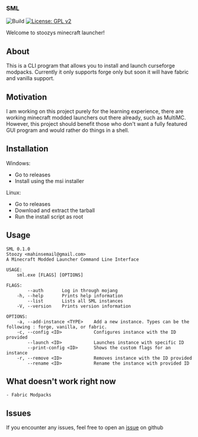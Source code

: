 ### SML

![Build](https://github.com/Stoozy/SML/actions/workflows/rust.yml/badge.svg)
[![License: GPL v2](https://img.shields.io/badge/License-GPL%20v2-blue.svg)](https://www.gnu.org/licenses/old-licenses/gpl-2.0.en.html)

Welcome to stoozys minecraft launcher!


## About

This is a CLI program that allows you to install and launch curseforge modpacks. Currently it only supports forge only but soon it will have fabric and vanilla support.

## Motivation

I am working on this project purely for the learning experience, there are working minecraft modded launchers out there already, such as MultiMC. However, this project should benefit those who don't want a fully featured GUI program and would rather do things in a shell.

## Installation

Windows:
 - Go to releases
 - Install using the msi installer

Linux:
 - Go to releases
 - Download and extract the tarball
 - Run the install script as root


## Usage


```
SML 0.1.0
Stoozy <mahinsemail@gmail.com>
A Minecraft Modded Launcher Command Line Interface

USAGE:
    sml.exe [FLAGS] [OPTIONS]

FLAGS:
        --auth       Log in through mojang
    -h, --help       Prints help information
        --list       Lists all SML instances
    -V, --version    Prints version information

OPTIONS:
    -a, --add-instance <TYPE>    Add a new instance. Types can be the following : forge, vanilla, or fabric.
    -c, --config <ID>            Configures instance with the ID provided
        --launch <ID>            Launches instance with specific ID
        --print-config <ID>      Shows the custom flags for an instance
    -r, --remove <ID>            Removes instance with the ID provided
        --rename <ID>            Rename the instance with provided ID
```



## What doesn't work right now
    - Fabric Modpacks

## Issues

If you encounter any issues, feel free to open an [issue](https://github.com/Stoozy/SML/issues) on github

